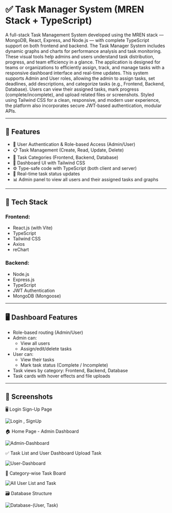 # ✅ Task Manager System (MREN Stack + TypeScript)

A full-stack Task Management System developed using the MREN stack — MongoDB, React, Express, and Node.js — with complete TypeScript support on both frontend and backend.
The Task Manager System includes dynamic graphs and charts for performance analysis and task monitoring. 
These visual tools help admins and users understand task distribution, progress, and team efficiency in a glance.
The application is designed for teams or organizations to efficiently assign, track, and manage tasks with a responsive dashboard interface and real-time updates.
This system supports Admin and User roles, allowing the admin to assign tasks, set deadlines, add descriptions, and categorize tasks (e.g., Frontend, Backend, Database). 
Users can view their assigned tasks, mark progress (complete/incomplete), and upload related files or screenshots.
Styled using Tailwind CSS for a clean, responsive, and modern user experience, the platform also incorporates secure JWT-based authentication, modular APIs.

---

## 🚀 Features

- 🔐 User Authentication & Role-based Access (Admin/User)
- 📋 Task Management (Create, Read, Update, Delete)
- 📂 Task Categories (Frontend, Backend, Database)
- 🎨 Dashboard UI with Tailwind CSS
- ⚙️ Type-safe code with TypeScript (both client and server)
- 🧾 Real-time task status updates
- 📊 Admin panel to view all users and their assigned tasks and graphs 

---

## 🧰 Tech Stack

### Frontend:
- React.js (with Vite)
- TypeScript
- Tailwind CSS
- Axios
- reChart

### Backend:
- Node.js
- Express.js
- TypeScript
- JWT Authentication
- MongoDB (Mongoose)

---

## 🖥️ Dashboard Features

- Role-based routing (Admin/User)
- Admin can:
  - View all users 
  - Assign/edit/delete tasks
- User can:
  - View their tasks
  - Mark task status (Complete / Incomplete)
- Task views by category: Frontend, Backend, Database
- Task cards with hover effects and file uploads

---

##  📸 Screenshots 

🖥️ Login Sign-Up Page

![Login , SignUp](https://github.com/user-attachments/assets/3814ecb5-8591-4e9b-9072-858e414f6802)

🏠 Home Page - Admin Dashboard

![Admin-Dashboard](https://github.com/user-attachments/assets/49c3ecc8-7e1f-4435-bc07-1546364af960)


✅ Task List and User Dashboard Upload Task 

![User-Dashboard ](https://github.com/user-attachments/assets/1e849b9e-8300-47d8-9994-9fe90a370ffb)


📂 Category-wise Task Board

![All User List and Task](https://github.com/user-attachments/assets/105a6662-718d-43b5-8136-4af644907690)


🗃️ Database Structure  

![Database-(User, Task)](https://github.com/user-attachments/assets/89424ec8-d698-4a2c-8960-ebe779d421b5)
